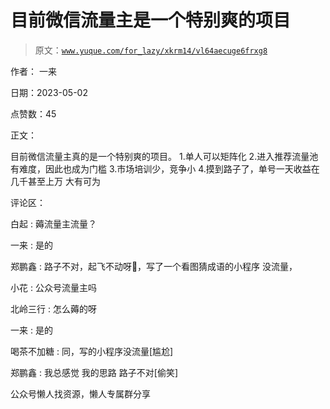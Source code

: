 # 目前微信流量主是一个特别爽的项目

> 原文：[`www.yuque.com/for_lazy/xkrm14/vl64aecuge6frxg8`](https://www.yuque.com/for_lazy/xkrm14/vl64aecuge6frxg8)



作者： 一来



日期：2023-05-02



点赞数：45



正文：



目前微信流量主真的是一个特别爽的项目。 1.单人可以矩阵化 2.进入推荐流量池有难度，因此也成为门槛 3.市场培训少，竞争小 4.摸到路子了，单号一天收益在几千甚至上万 大有可为



评论区：



白起 : 薅流量主流量？



一来 : 是的



郑鹏鑫 : 路子不对，起飞不动呀🤣，写了一个看图猜成语的小程序 没流量，



小花 : 公众号流量主吗



北岭三行 : 怎么薅的呀



一来 : 是的



喝茶不加糖 : 同，写的小程序没流量[尴尬]



郑鹏鑫 : 我总感觉 我的思路 路子不对[偷笑]



公众号懒人找资源，懒人专属群分享

